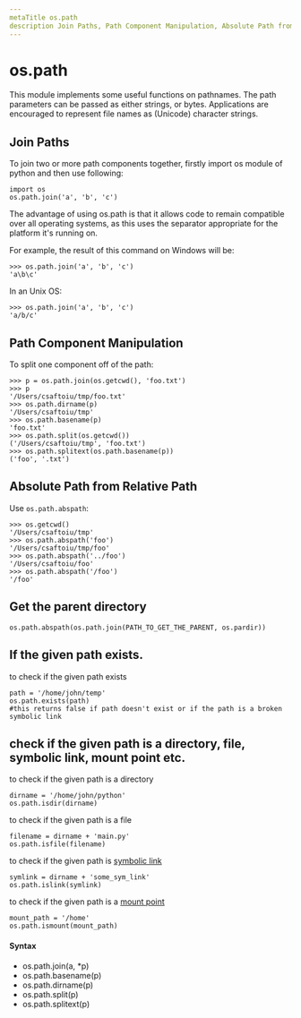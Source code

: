 ```yaml
---
metaTitle os.path
description Join Paths, Path Component Manipulation, Absolute Path from Relative Path, Get the parent directory, If the given path exists., check if the given path is a directory, file, symbolic link, mount point etc.
---
```


# os.path


This module implements some useful functions on pathnames. The path parameters can be passed as either strings, or bytes. Applications are encouraged to represent file names as (Unicode) character strings.



## Join Paths


To join two or more path components together, firstly import os module of python and then use following:

```
import os
os.path.join('a', 'b', 'c')

```

The advantage of using os.path is that it allows code to remain compatible over all operating systems, as this uses the separator appropriate for the platform it's running on.

For example, the result of this command on Windows will be:

```
>>> os.path.join('a', 'b', 'c')
'a\b\c'

```

In an Unix OS:

```
>>> os.path.join('a', 'b', 'c')
'a/b/c'

```



## Path Component Manipulation


To split one component off of the path:

```
>>> p = os.path.join(os.getcwd(), 'foo.txt')
>>> p
'/Users/csaftoiu/tmp/foo.txt'
>>> os.path.dirname(p)
'/Users/csaftoiu/tmp'
>>> os.path.basename(p)
'foo.txt'
>>> os.path.split(os.getcwd())
('/Users/csaftoiu/tmp', 'foo.txt')
>>> os.path.splitext(os.path.basename(p))
('foo', '.txt')

```



## Absolute Path from Relative Path


Use `os.path.abspath`:

```
>>> os.getcwd()
'/Users/csaftoiu/tmp'
>>> os.path.abspath('foo')
'/Users/csaftoiu/tmp/foo'
>>> os.path.abspath('../foo')
'/Users/csaftoiu/foo'
>>> os.path.abspath('/foo')
'/foo'

```



## Get the parent directory


```
os.path.abspath(os.path.join(PATH_TO_GET_THE_PARENT, os.pardir))

```



## If the given path exists.


to check if the given path exists

```
path = '/home/john/temp'
os.path.exists(path)
#this returns false if path doesn't exist or if the path is a broken symbolic link

```



## check if the given path is a directory, file, symbolic link, mount point etc.


to check if the given path is a directory

```
dirname = '/home/john/python'
os.path.isdir(dirname)

```

to check if the given path is a file

```
filename = dirname + 'main.py'
os.path.isfile(filename)

```

to check if the given path is [symbolic link](https://en.wikipedia.org/wiki/Symbolic_link)

```
symlink = dirname + 'some_sym_link'
os.path.islink(symlink)

```

to check if the given path is a [mount point](http://www.linuxtopia.org/online_books/introduction_to_linux/linux_Mount_points.html)

```
mount_path = '/home'
os.path.ismount(mount_path)

```



#### Syntax


- os.path.join(a, *p)
- os.path.basename(p)
- os.path.dirname(p)
- os.path.split(p)
- os.path.splitext(p)

